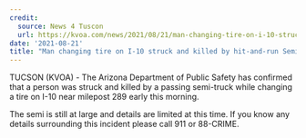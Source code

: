 ```yaml
---
credit:
  source: News 4 Tuscon
  url: https://kvoa.com/news/2021/08/21/man-changing-tire-on-i-10-struck-and-killed-by-hit-and-run-semi/
date: '2021-08-21'
title: "Man changing tire on I-10 struck and killed by hit-and-run Semi-truck"
---
```

TUCSON (KVOA) - The Arizona Department of Public Safety has confirmed that a person was struck and killed by a passing semi-truck while changing a tire on I-10 near milepost 289 early this morning.

The semi is still at large and details are limited at this time. If you know any details surrounding this incident please call 911 or 88-CRIME.
